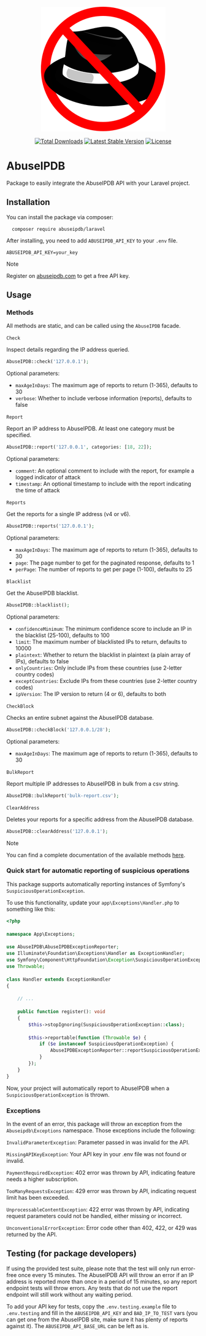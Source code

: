 <p align="center">
    <a href="https://github.com/AbuseIPDB/laravel" target="_blank">
        <img src=".github/logo.svg" alt="AbuseIPDB Logo" />
    </a>
</p>

<p align="center">
    <a href="https://packagist.org/packages/AbuseIPDB/laravel"><img src="https://img.shields.io/packagist/dt/AbuseIPDB/laravel.svg" alt="Total Downloads"></a>
    <a href="https://packagist.org/packages/AbuseIPDB/laravel"><img src="https://img.shields.io/packagist/v/AbuseIPDB/laravel.svg" alt="Latest Stable Version"></a>
    <a href="https://packagist.org/packages/AbuseIPDB/laravel"><img src="https://img.shields.io/packagist/l/AbuseIPDB/laravel.svg" alt="License"></a>
</p>

# AbuseIPDB

Package to easily integrate the AbuseIPDB API with your Laravel project.

## Installation

You can install the package via composer:

```shell
  composer require abuseipdb/laravel
```

After installing, you need to add `ABUSEIPDB_API_KEY` to your `.env` file.

```dotenv
ABUSEIPDB_API_KEY=your_key
```

> [!NOTE]
> Register on [abuseipdb.com](https://www.abuseipdb.com/) to get a free API key.

## Usage

### Methods

All methods are static, and can be called using the `AbuseIPDB` facade.

`Check`

Inspect details regarding the IP address queried.

```php
AbuseIPDB::check('127.0.0.1');
```

Optional parameters:
- `maxAgeInDays`: The maximum age of reports to return (1-365), defaults to 30
- `verbose`: Whether to include verbose information (reports), defaults to false

`Report`

Report an IP address to AbuseIPDB. At least one category must be specified.

```php
AbuseIPDB::report('127.0.0.1', categories: [18, 22]);
```

Optional parameters:
- `comment`: An optional comment to include with the report, for example a logged indicator of attack
- `timestamp`: An optional timestamp to include with the report indicating the time of attack

`Reports`

Get the reports for a single IP address (v4 or v6).

```php
AbuseIPDB::reports('127.0.0.1');
```

Optional parameters:
- `maxAgeInDays`: The maximum age of reports to return (1-365), defaults to 30
- `page`: The page number to get for the paginated response, defaults to 1
- `perPage`: The number of reports to get per page (1-100), defaults to 25

`Blacklist`

Get the AbuseIPDB blacklist.

```php
AbuseIPDB::blacklist();
```

Optional parameters:
- `confidenceMinimum`: The minimum confidence score to include an IP in the blacklist (25-100), defaults to 100
- `limit`: The maximum number of blacklisted IPs to return, defaults to 10000
- `plaintext`: Whether to return the blacklist in plaintext (a plain array of IPs), defaults to false
- `onlyCountries`: Only include IPs from these countries (use 2-letter country codes)
- `exceptCountries`: Exclude IPs from these countries (use 2-letter country codes)
- `ipVersion`: The IP version to return (4 or 6), defaults to both

`CheckBlock`

Checks an entire subnet against the AbuseIPDB database.

```php
AbuseIPDB::checkBlock('127.0.0.1/28');
```

Optional parameters:
- `maxAgeInDays`: The maximum age of reports to return (1-365), defaults to 30

`BulkReport`

Report multiple IP addresses to AbuseIPDB in bulk from a csv string.

```php
AbuseIPDB::bulkReport('bulk-report.csv');
```

`ClearAddress`

Deletes your reports for a specific address from the AbuseIPDB database.

```php
AbuseIPDB::clearAddress('127.0.0.1');
```

> [!NOTE]
> You can find a complete documentation of the available methods [here](https://docs.abuseipdb.com).

### Quick start for automatic reporting of suspicious operations

This package supports automatically reporting instances of Symfony's `SuspiciousOperationException`. 

To use this functionality, update your `app\Exceptions\Handler.php` to something like this:

```php
<?php

namespace App\Exceptions;

use AbuseIPDB\AbuseIPDBExceptionReporter;
use Illuminate\Foundation\Exceptions\Handler as ExceptionHandler;
use Symfony\Component\HttpFoundation\Exception\SuspiciousOperationException;
use Throwable;

class Handler extends ExceptionHandler
{

    // ...
 
    public function register(): void
    {
        $this->stopIgnoring(SuspiciousOperationException::class);
    
        $this->reportable(function (Throwable $e) {
            if ($e instanceof SuspiciousOperationException) {
                AbuseIPDBExceptionReporter::reportSuspiciousOperationException();
            }
        });
    }
}
```

Now, your project will automatically report to AbuseIPDB when a `SuspiciousOperationException` is thrown.


### Exceptions

In the event of an error, this package will throw an exception from the `Abuseipdb\Exceptions` namespace.
Those exceptions include the following:

`InvalidParameterException`: Parameter passed in was invalid for the API.

`MissingAPIKeyException`: Your API key in your .env file was not found or invalid.

`PaymentRequiredException`: 402 error was thrown by API, indicating feature needs a higher subscription.

`TooManyRequestsException`: 429 error was thrown by API, indicating request limit has been exceeded.

`UnprocessableContentException`: 422 error was thrown by API, indicating request parameters could not be handled, either missing or incorrect.

`UnconventionalErrorException`: Error code other than 402, 422, or 429 was returned by the API.

## Testing (for package developers)

If using the provided test suite, please note that the test will only run error-free once every 15 minutes. The AbuseIPDB API will throw an error if an IP address is reported more than once in a period of 15 minutes, so any report endpoint tests will throw errors. Any tests that do not use the report endpoint will still work without any waiting period.

To add your API key for tests, copy the `.env.testing.example` file to `.env.testing` and fill in the `ABUSEIPDB_API_KEY` and `BAD_IP_TO_TEST` vars (you can get one from the AbuseIPDB site, make sure it has plenty of reports against it). The `ABUSEIPDB_API_BASE_URL` can be left as is.
